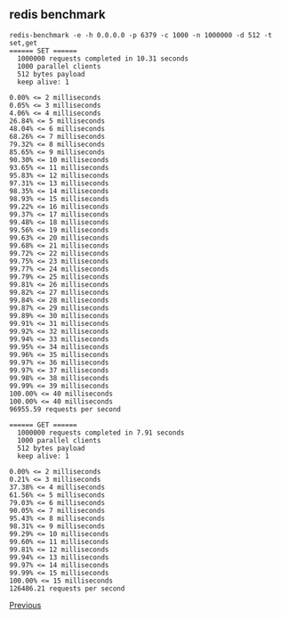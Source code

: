 redis benchmark
--

    redis-benchmark -e -h 0.0.0.0 -p 6379 -c 1000 -n 1000000 -d 512 -t set,get
    ====== SET ======
      1000000 requests completed in 10.31 seconds
      1000 parallel clients
      512 bytes payload
      keep alive: 1

    0.00% <= 2 milliseconds
    0.05% <= 3 milliseconds
    4.06% <= 4 milliseconds
    26.84% <= 5 milliseconds
    48.04% <= 6 milliseconds
    68.26% <= 7 milliseconds
    79.32% <= 8 milliseconds
    85.65% <= 9 milliseconds
    90.30% <= 10 milliseconds
    93.65% <= 11 milliseconds
    95.83% <= 12 milliseconds
    97.31% <= 13 milliseconds
    98.35% <= 14 milliseconds
    98.93% <= 15 milliseconds
    99.22% <= 16 milliseconds
    99.37% <= 17 milliseconds
    99.48% <= 18 milliseconds
    99.56% <= 19 milliseconds
    99.63% <= 20 milliseconds
    99.68% <= 21 milliseconds
    99.72% <= 22 milliseconds
    99.75% <= 23 milliseconds
    99.77% <= 24 milliseconds
    99.79% <= 25 milliseconds
    99.81% <= 26 milliseconds
    99.82% <= 27 milliseconds
    99.84% <= 28 milliseconds
    99.87% <= 29 milliseconds
    99.89% <= 30 milliseconds
    99.91% <= 31 milliseconds
    99.92% <= 32 milliseconds
    99.94% <= 33 milliseconds
    99.95% <= 34 milliseconds
    99.96% <= 35 milliseconds
    99.97% <= 36 milliseconds
    99.97% <= 37 milliseconds
    99.98% <= 38 milliseconds
    99.99% <= 39 milliseconds
    100.00% <= 40 milliseconds
    100.00% <= 40 milliseconds
    96955.59 requests per second

    ====== GET ======
      1000000 requests completed in 7.91 seconds
      1000 parallel clients
      512 bytes payload
      keep alive: 1

    0.00% <= 2 milliseconds
    0.21% <= 3 milliseconds
    37.38% <= 4 milliseconds
    61.56% <= 5 milliseconds
    79.03% <= 6 milliseconds
    90.05% <= 7 milliseconds
    95.43% <= 8 milliseconds
    98.31% <= 9 milliseconds
    99.29% <= 10 milliseconds
    99.60% <= 11 milliseconds
    99.81% <= 12 milliseconds
    99.94% <= 13 milliseconds
    99.97% <= 14 milliseconds
    99.99% <= 15 milliseconds
    100.00% <= 15 milliseconds
    126486.21 requests per second

[Previous](../index.md)